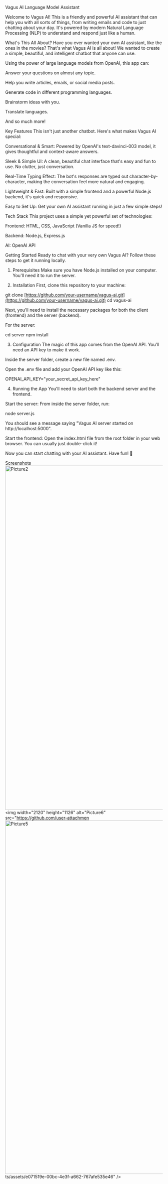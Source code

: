 Vagus AI Language Model Assistant

Welcome to Vagus AI! This is a friendly and powerful AI assistant that can help you with all sorts of things, from writing emails and code to just chatting about your day. It's powered by modern Natural Language Processing (NLP) to understand and respond just like a human.

What's This All About?
Have you ever wanted your own AI assistant, like the ones in the movies? That's what Vagus AI is all about! We wanted to create a simple, beautiful, and intelligent chatbot that anyone can use.

Using the power of large language models from OpenAI, this app can:

Answer your questions on almost any topic.

Help you write articles, emails, or social media posts.

Generate code in different programming languages.

Brainstorm ideas with you.

Translate languages.

And so much more!

Key Features
This isn't just another chatbot. Here's what makes Vagus AI special:

Conversational & Smart: Powered by OpenAI's text-davinci-003 model, it gives thoughtful and context-aware answers.

Sleek & Simple UI: A clean, beautiful chat interface that's easy and fun to use. No clutter, just conversation.

Real-Time Typing Effect: The bot's responses are typed out character-by-character, making the conversation feel more natural and engaging.

Lightweight & Fast: Built with a simple frontend and a powerful Node.js backend, it's quick and responsive.

Easy to Set Up: Get your own AI assistant running in just a few simple steps!

Tech Stack
This project uses a simple yet powerful set of technologies:

Frontend: HTML, CSS, JavaScript (Vanilla JS for speed!)

Backend: Node.js, Express.js

AI: OpenAI API

Getting Started
Ready to chat with your very own Vagus AI? Follow these steps to get it running locally.

1. Prerequisites
Make sure you have Node.js installed on your computer. You'll need it to run the server.

2. Installation
First, clone this repository to your machine:

git clone [https://github.com/your-username/vagus-ai.git](https://github.com/your-username/vagus-ai.git)
cd vagus-ai

Next, you'll need to install the necessary packages for both the client (frontend) and the server (backend).

For the server:

cd server
npm install

3. Configuration
The magic of this app comes from the OpenAI API. You'll need an API key to make it work.

Inside the server folder, create a new file named .env.

Open the .env file and add your OpenAI API key like this:

OPENAI_API_KEY="your_secret_api_key_here"

4. Running the App
You'll need to start both the backend server and the frontend.

Start the server:
From inside the server folder, run:

node server.js

You should see a message saying "Vagus AI server started on http://localhost:5000".

Start the frontend:
Open the index.html file from the root folder in your web browser. You can usually just double-click it!

Now you can start chatting with your AI assistant. Have fun! 🎉

Screenshots
<img width="2090" height="1097" alt="Picture2" src="https://github.com/user-attachments/assets/8b196a9d-666c-495b-91bc-c40e62533471" />
<img width="2120" height="1126" alt="Picture6" src="https://github.com/user-attachmen<img width="2122" height="1127" alt="Picture5" src="https://github.com/user-attachments/assets/6b3f2838-dc63-4581-85df-6dbe90f3d4e3" />
ts/assets/e071519e-00bc-4e3f-a662-767afe535e46" />
